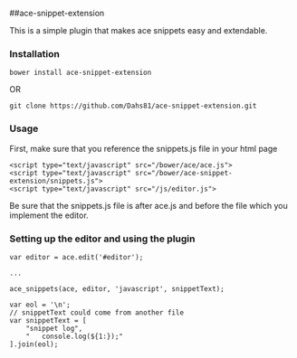 ##ace-snippet-extension

This is a simple plugin that makes ace snippets easy and extendable.

### Installation

```
bower install ace-snippet-extension
```

OR

```
git clone https://github.com/Dahs81/ace-snippet-extension.git
```

### Usage
First, make sure that you reference the snippets.js file in your html page

```
<script type="text/javascript" src="/bower/ace/ace.js">
<script type="text/javascript" src="/bower/ace-snippet-extension/snippets.js">
<script type="text/javascript" src="/js/editor.js">
```

Be sure that the snippets.js file is after ace.js and before the file which you implement the editor.

### Setting up the editor and using the plugin

```
var editor = ace.edit('#editor');

...

ace_snippets(ace, editor, 'javascript', snippetText);

var eol = '\n';
// snippetText could come from another file
var snippetText = [
    "snippet log",
    "   console.log(${1:});"
].join(eol);
